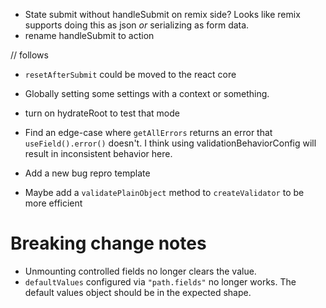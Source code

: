 - State submit without handleSubmit on remix side? Looks like remix supports doing this as json _or_ serializing as form data.
- rename handleSubmit to action

// follows

- `resetAfterSubmit` could be moved to the react core
- Globally setting some settings with a context or something.
- turn on hydrateRoot to test that mode

- Find an edge-case where `getAllErrors` returns an error that `useField().error()` doesn't.
  I think using validationBehaviorConfig will result in inconsistent behavior here.

- Add a new bug repro template

- Maybe add a `validatePlainObject` method to `createValidator` to be more efficient

# Breaking change notes

- Unmounting controlled fields no longer clears the value.
- `defaultValues` configured via `"path.fields"` no longer works. The default values object should be in the expected shape.
